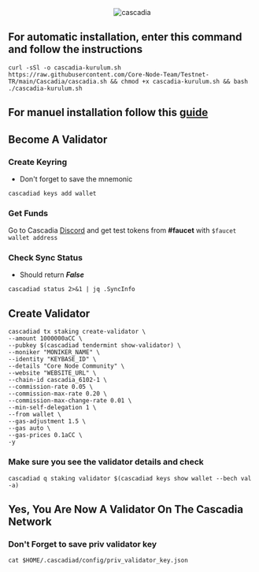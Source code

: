 

<div align="center"

![cascadia](https://github.com/Core-Node-Team/Gitbook/assets/108215275/eeb809a7-d806-40ba-ad80-2f9e3d98ba0a)

 </div>

 
## For automatic installation, enter this command and follow the instructions
```
curl -sSl -o cascadia-kurulum.sh https://raw.githubusercontent.com/Core-Node-Team/Testnet-TR/main/Cascadia/cascadia.sh && chmod +x cascadia-kurulum.sh && bash ./cascadia-kurulum.sh
```
## For manuel installation follow this [guide](manuel-install.md)

## Become A Validator

### Create Keyring
* Don't forget to save the mnemonic
```
cascadiad keys add wallet
```
### Get Funds
Go to Cascadia [Discord](https://discord.gg/cascadia) and get test tokens from **#faucet** with `$faucet wallet address`

### Check Sync Status
* Should return ***False***
```
cascadiad status 2>&1 | jq .SyncInfo
```
## Create Validator
```
cascadiad tx staking create-validator \
--amount 1000000aCC \
--pubkey $(cascadiad tendermint show-validator) \
--moniker "MONIKER_NAME" \
--identity "KEYBASE_ID" \
--details "Core Node Community" \
--website "WEBSITE_URL" \
--chain-id cascadia_6102-1 \
--commission-rate 0.05 \
--commission-max-rate 0.20 \
--commission-max-change-rate 0.01 \
--min-self-delegation 1 \
--from wallet \
--gas-adjustment 1.5 \
--gas auto \
--gas-prices 0.1aCC \
-y
```

### Make sure you see the validator details and check
```
cascadiad q staking validator $(cascadiad keys show wallet --bech val -a)
```
## Yes, You Are Now A Validator On The Cascadia Network

### Don't Forget to save priv validator key
```
cat $HOME/.cascadiad/config/priv_validator_key.json
```






